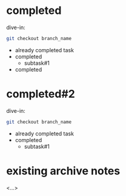 # completed
dive-in:
```sh
git checkout branch_name
```
- already completed task
- completed
    - subtask#1
- completed

# completed#2
dive-in:
```sh
git checkout branch_name
```
- already completed task
- completed
    - subtask#1

# existing archive notes
<...>
